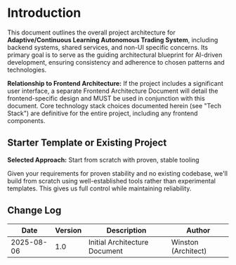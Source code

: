 # Introduction

This document outlines the overall project architecture for **Adaptive/Continuous Learning Autonomous Trading System**, including backend systems, shared services, and non-UI specific concerns. Its primary goal is to serve as the guiding architectural blueprint for AI-driven development, ensuring consistency and adherence to chosen patterns and technologies.

**Relationship to Frontend Architecture:**
If the project includes a significant user interface, a separate Frontend Architecture Document will detail the frontend-specific design and MUST be used in conjunction with this document. Core technology stack choices documented herein (see "Tech Stack") are definitive for the entire project, including any frontend components.

## Starter Template or Existing Project

**Selected Approach:** Start from scratch with proven, stable tooling

Given your requirements for proven stability and no existing codebase, we'll build from scratch using well-established tools rather than experimental templates. This gives us full control while maintaining reliability.

## Change Log

| Date | Version | Description | Author |
|------|---------|-------------|--------|
| 2025-08-06 | 1.0 | Initial Architecture Document | Winston (Architect) |
